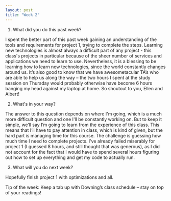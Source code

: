 ```yaml
---
layout: post
title: "Week 2"
---
```

1. What did you do this past week?

I spent the better part of this past week gaining an understanding of the tools and requirements for project 1, trying to complete the steps. Learning new technologies is almost always a difficult part of any project - this class's projects in particular because of the sheer number of services and applications we need to learn to use. Nevertheless, it is a blessing to be learning how to learn new technologies, since the world constantly changes around us. It’s also good to know that we have awesometacular TA’s who are able to help us along the way – the two hours I spent at the study session on Thursday would probably otherwise have become 6 hours banging my head against my laptop at home. So shoutout to you, Ellen and Albert!

2. What's in your way?

The answer to this question depends on where I'm going, which is a much more difficult question and one I'll be constantly working on. But to keep it simple, we’ll say I’m going to learn from the experience of this class. This means that I’ll have to pay attention in class, which is kind of given, but the hard part is managing time for this course. The challenge is guessing how much time I need to complete projects. I’ve already failed miserably for project 1 (I guessed 8 hours, and still thought that was generous), as I did not account for the fact that I would have to spend several hours figuring out how to set up everything and get my code to actually run.

3. What will you do next week?

Hopefully finish project 1 with optimizations and all. 

Tip of the week: Keep a tab up with Downing’s class schedule – stay on top of your readings!
